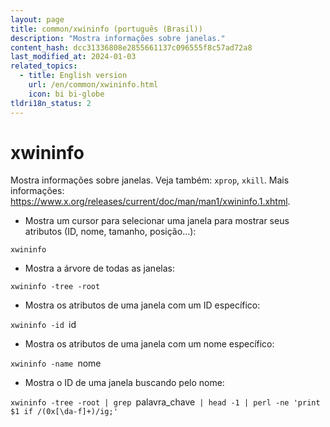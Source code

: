 ```yaml
---
layout: page
title: common/xwininfo (português (Brasil))
description: "Mostra informações sobre janelas."
content_hash: dcc31336808e2855661137c096555f8c57ad72a8
last_modified_at: 2024-01-03
related_topics:
  - title: English version
    url: /en/common/xwininfo.html
    icon: bi bi-globe
tldri18n_status: 2
---
```

# xwininfo

Mostra informações sobre janelas.
Veja também: `xprop`, `xkill`.
Mais informações: <https://www.x.org/releases/current/doc/man/man1/xwininfo.1.xhtml>.

- Mostra um cursor para selecionar uma janela para mostrar seus atributos (ID, nome, tamanho, posição...):

`xwininfo`

- Mostra a árvore de todas as janelas:

`xwininfo -tree -root`

- Mostra os atributos de uma janela com um ID específico:

`xwininfo -id `<span class="tldr-var badge badge-pill bg-dark-lm bg-white-dm text-white-lm text-dark-dm font-weight-bold">id</span>

- Mostra os atributos de uma janela com um nome específico:

`xwininfo -name `<span class="tldr-var badge badge-pill bg-dark-lm bg-white-dm text-white-lm text-dark-dm font-weight-bold">nome</span>

- Mostra o ID de uma janela buscando pelo nome:

`xwininfo -tree -root | grep `<span class="tldr-var badge badge-pill bg-dark-lm bg-white-dm text-white-lm text-dark-dm font-weight-bold">palavra_chave</span>` | head -1 | perl -ne 'print $1 if /(0x[\da-f]+)/ig;'`
